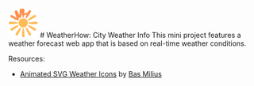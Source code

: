 <a>
	<img src="src/assets/weatherhowlogo.gif" alt="WeatherHow Logo" height="60" width="60" />
</a>
# WeatherHow: City Weather Info
This mini project features a weather forecast web app that is based on real-time weather conditions. 

Resources:
- [Animated SVG Weather Icons](https://github.com/basmilius/weather-icons?tab=readme-ov-file) by [Bas Milius](https://bas.dev)